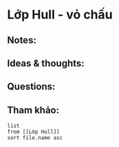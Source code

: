 # Lớp Hull - vỏ chấu

## Notes:


## Ideas & thoughts:

## Questions:


## Tham khảo:
```dataview
list
from [[Lớp Hull]]
sort file.name asc
```
